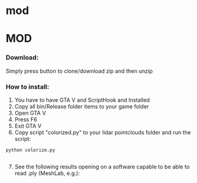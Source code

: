 # mod


# MOD
### Download:

Simply press button to clone/download zip and then unzip
### How to install:

1. You have to have GTA V and ScriptHook and  Installed
2. Copy all bin/Release folder items to your game folder
3. Open GTA V
4. Press F6
5. Exit GTA V
6. Copy script "colorized.py" to your lidar pointclouds folder and run the script:

```
python colorize.py


```

7. See the following results opening on a software capable to be able to read .ply (MeshLab, e.g.):
